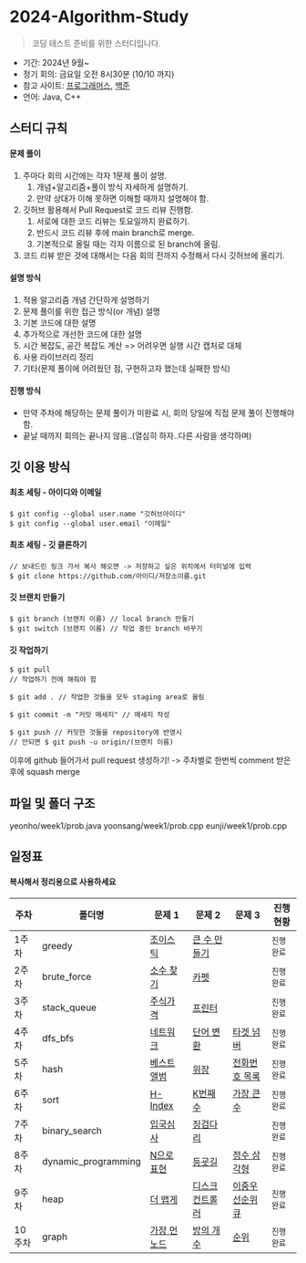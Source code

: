 # 2024-Algorithm-Study

> 코딩 테스트 준비를 위한 스터디입니다.

-   기간: 2024년 9월~
-   정기 회의: 금요일 오전 8시30분 (10/10 까지)
-   참고 사이트: [프로그래머스](https://programmers.co.kr/learn/challenges), [백준](https://www.acmicpc.net/)
-   언어: Java, C++

## 스터디 규칙

#### 문제 풀이

1. 주마다 회의 시간에는 각자 1문제 풀이 설명.
    1. 개념+알고리즘+풀이 방식 자세하게 설명하기.
    2. 만약 상대가 이해 못하면 이해할 때까지 설명해야 함.
2. 깃허브 활용해서 Pull Request로 코드 리뷰 진행함.
    1. 서로에 대한 코드 리뷰는 토요일까지 완료하기.
    2. 반드시 코드 리뷰 후에 main branch로 merge.
    3. 기본적으로 올릴 때는 각자 이름으로 된 branch에 올림.
3. 코드 리뷰 받은 것에 대해서는 다음 회의 전까지 수정해서 다시 깃허브에 올리기.

#### 설명 방식

1. 적용 알고리즘 개념 간단하게 설명하기
2. 문제 풀이를 위한 접근 방식(or 개념) 설명
3. 기본 코드에 대한 설명
4. 추가적으로 개선한 코드에 대한 설명
5. 시간 복잡도, 공간 복잡도 계산 => 어려우면 실행 시간 캡처로 대체
6. 사용 라이브러리 정리
7. 기타(문제 풀이에 어려웠던 점, 구현하고자 했는데 실패한 방식)

#### 진행 방식

-   만약 주차에 해당하는 문제 풀이가 미완료 시, 회의 당일에 직접 문제 풀이 진행해야 함.
-   끝날 때까지 회의는 끝나지 않음..(열심히 하자..다른 사람을 생각하며)

## 깃 이용 방식

#### 최초 세팅 - 아이디와 이메일

```
$ git config --global user.name "깃허브아이디"
$ git config --global user.email "이메일"
```

#### 최초 세팅 - 깃 클론하기

```
// 보내드린 링크 가서 복사 해오면 -> 저장하고 싶은 위치에서 터미널에 입력
$ git clone https://github.com/아이디/저장소이름.git
```

#### 깃 브랜치 만들기

```
$ git branch (브랜치 이름) // local branch 만들기
$ git switch (브랜치 이름) // 작업 중인 branch 바꾸기
```

#### 깃 작업하기

```
$ git pull
// 작업하기 전에 해줘야 함

$ git add . // 작업한 것들을 모두 staging area로 올림

$ git commit -m "커밋 메세지" // 메세지 작성

$ git push // 커밋한 것들을 repository에 반영시
// 안되면 $ git push -u origin/(브랜치 이름)

```

이후에 github 들어가서 pull request 생성하기! -> 주차별로 한번씩
comment 받은 후에 squash merge

## 파일 및 폴더 구조

yeonho/week1/prob.java
yoonsang/week1/prob.cpp
eunji/week1/prob.cpp

## 일정표

#### 복사해서 정리용으로 사용하세요

| **주차** | **폴더명**          | **문제 1**                                                               | **문제 2**                                                                  | **문제 3**                                                                 | **진행 현황** |
| -------- | ------------------- | ------------------------------------------------------------------------ | --------------------------------------------------------------------------- | -------------------------------------------------------------------------- | ------------- |
| 1주차    | greedy              | [조이스틱](https://programmers.co.kr/learn/courses/30/lessons/42860)     | [큰 수 만들기](https://programmers.co.kr/learn/courses/30/lessons/42883)    |                                                                            | `진행 완료`   |
| 2주차    | brute_force         | [소수 찾기](https://programmers.co.kr/learn/courses/30/lessons/42839)    | [카펫](https://programmers.co.kr/learn/courses/30/lessons/42842)            |                                                                            | `진행 완료`   |
| 3주차    | stack_queue         | [주식가격](https://programmers.co.kr/learn/courses/30/lessons/42584)     | [프린터](https://programmers.co.kr/learn/courses/30/lessons/42587)          |                                                                            | `진행 완료`   |
| 4주차    | dfs_bfs             | [네트워크](https://programmers.co.kr/learn/courses/30/lessons/43162)     | [단어 변환](https://programmers.co.kr/learn/courses/30/lessons/43163)       | [타겟 넘버](https://programmers.co.kr/learn/courses/30/lessons/43165)      | `진행 완료`   |
| 5주차    | hash                | [베스트앨범](https://programmers.co.kr/learn/courses/30/lessons/42579)   | [위장](https://programmers.co.kr/learn/courses/30/lessons/42578)            | [전화번호 목록](https://programmers.co.kr/learn/courses/30/lessons/42577)  | `진행 완료`   |
| 6주차    | sort                | [H-Index](https://programmers.co.kr/learn/courses/30/lessons/42747)      | [K번째수](https://programmers.co.kr/learn/courses/30/lessons/42748)         | [가장 큰 수](https://programmers.co.kr/learn/courses/30/lessons/42746)     | `진행 완료`   |
| 7주차    | binary_search       | [입국심사](https://programmers.co.kr/learn/courses/30/lessons/43238)     | [징검다리](https://programmers.co.kr/learn/courses/30/lessons/43236)        |                                                                            | `진행 완료`   |
| 8주차    | dynamic_programming | [N으로 표현](https://programmers.co.kr/learn/courses/30/lessons/42895)   | [등굣길](https://programmers.co.kr/learn/courses/30/lessons/42898)          | [정수 삼각형](https://programmers.co.kr/learn/courses/30/lessons/43105)    | `진행 완료`   |
| 9주차    | heap                | [더 맵게](https://programmers.co.kr/learn/courses/30/lessons/42626)      | [디스크 컨트롤러](https://programmers.co.kr/learn/courses/30/lessons/42627) | [이중우선순위큐](https://programmers.co.kr/learn/courses/30/lessons/42628) | `진행 완료`   |
| 10주차   | graph               | [가장 먼 노드](https://programmers.co.kr/learn/courses/30/lessons/49189) | [방의 개수](https://programmers.co.kr/learn/courses/30/lessons/49190)       | [순위](https://programmers.co.kr/learn/courses/30/lessons/49191)           | `진행 완료`   |
